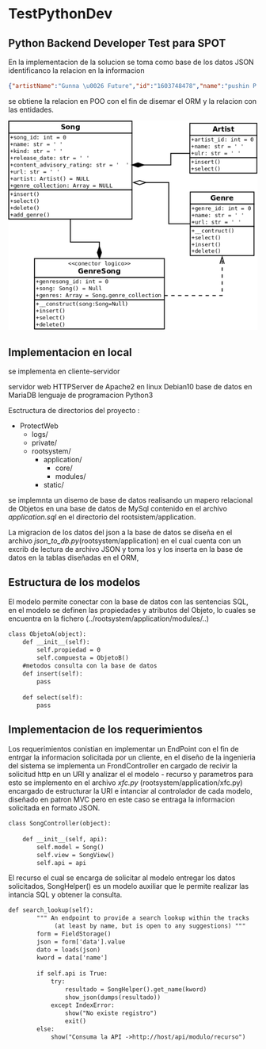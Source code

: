 # TestPythonDev
## Python Backend Developer Test  para SPOT

En la implementacion de la solucion se toma como base de los datos JSON identificanco la relacion en la informacion 


```json
{"artistName":"Gunna \u0026 Future","id":"1603748478","name":"pushin P (feat. Young Thug)","releaseDate":"2022-01-06","kind":"songs","artistId":"1236267297","artistUrl":"https://music.apple.com/us/artist/gunna/1236267297","contentAdvisoryRating":"Explict","artworkUrl100":"https://is1-ssl.mzstatic.com/image/thumb/Music126/v4/03/d0/bb/03d0bbde-4315-8bbb-8880-866fc6fdef6d/810043689243.jpg/100x100bb.jpg","genres":[{"genreId":"18","name":"Hip-Hop/Rap","url":"https://itunes.apple.com/us/genre/id18"},{"genreId":"34","name":"Music","url":"https://itunes.apple.com/us/genre/id34"}]

```
se obtiene la relacion en POO con el fin de disemar el ORM y la relacion con las entidades.

![](https://github.com/Templario17/TestPythonDev/blob/main/rootsystem/static/diagrama_clases.png)
## Implementacion en local 
se implementa en cliente-servidor

servidor web HTTPServer de Apache2 en linux Debian10
base de datos en MariaDB
lenguaje de programacion Python3 

Esctructura de directorios del proyecto :
- ProtectWeb
  - logs/
  - private/
  - rootsystem/
    - application/
      - core/
      - modules/
    - static/
        
se implemnta un disemo de base de datos realisando un mapero relacional de Objetos en una base de datos de MySql contenido en el archivo *application.sql* en el directorio del rootsistem/application.

La migracion de los datos del json a la base de datos se diseña en el archivo *json_to_db.py*(rootsystem/application) en el cual cuenta con un excrib de lectura de archivo JSON y toma los y los inserta en la base de datos en la tablas diseñadas en el ORM, 

##  Estructura de los modelos 
El modelo permite conectar con la base de datos con las sentencias SQL, en el modelo se definen las propiedades y atributos del Objeto, lo cuales se encuentra en la fichero (../rootsystem/application/modules/..) 
```python3
class ObjetoA(object):
    def __init__(self):
        self.propiedad = 0
        self.compuesta = ObjetoB()
    #metodos consulta con la base de datos
    def insert(self):
        pass
        
    def select(self):
        pass    
```
## Implementacion de los requerimientos

Los requerimientos conistian en implementar un EndPoint con el fin de entrgar la informacion solicitada por un cliente, en el diseño de la ingenieria del sistema 
se implementa un FrondController en cargado de recivir la solicitud http en un URI y analizar el el modelo - recurso y parametros para esto se implemento en el archivo *xfc.py* (rootsystem/application/xfc.py) encargado de estructurar la URI e intanciar al controlador de cada modelo, diseñado en patron MVC  pero en este caso se entraga la informacion solicitada en formato JSON.
```python3
class SongController(object):
    
    def __init__(self, api):
        self.model = Song()
        self.view = SongView()
        self.api = api
```
El recurso el cual se encarga de solicitar al modelo entregar los datos solicitados, SongHelper() es un modelo auxiliar que le permite realizar las intancia SQL y obtener la consulta.
```python3
def search_lookup(self):
        """ An endpoint to provide a search lookup within the tracks
             (at least by name, but is open to any suggestions) """
        form = FieldStorage()
        json = form['data'].value
        dato = loads(json)
        kword = data['name']
        
        if self.api is True:
            try:
                resultado = SongHelper().get_name(kword)
                show_json(dumps(resultado))
            except IndexError:
                show("No existe registro")
                exit()
        else:
            show("Consuma la API ->http://host/api/modulo/recurso") 
```
